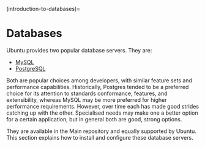 (introduction-to-databases)=
# Databases


Ubuntu provides two popular database servers. They are:

  - [MySQL](https://www.mysql.com/)
  - [PostgreSQL](https://www.postgresql.org/)

Both are popular choices among developers, with similar feature sets and performance capabilities. Historically, Postgres tended to be a preferred choice for its attention to standards conformance, features, and extensibility, whereas MySQL may be more preferred for higher performance requirements. However, over time each has made good strides catching up with the other. Specialised needs may make one a better option for a certain application, but in general both are good, strong options.

They are available in the Main repository and equally supported by Ubuntu. This section explains how to install and configure these database servers.
